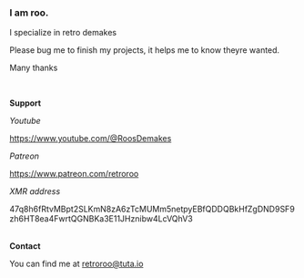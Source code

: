 <h3>I am roo.</h3>

I specialize in retro demakes

Please bug me to finish my projects, it helps me to know theyre wanted.

Many thanks


<br>

<strong>Support</strong>



<em>Youtube</em>

https://www.youtube.com/@RoosDemakes


<em>Patreon</em>

https://www.patreon.com/retroroo

<em>XMR address</em>

47q8h6fRtvMBpt2SLKmN8zA6zTcMUMm5netpyEBfQDDQBkHfZgDND9SF9zh6HT8ea4FwrtQGNBKa3E11JHznibw4LcVQhV3


<br>
<strong>Contact </strong>

                                       
You can find me at retroroo@tuta.io

